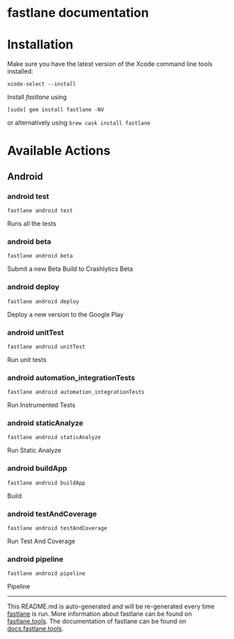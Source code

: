 fastlane documentation
================
# Installation

Make sure you have the latest version of the Xcode command line tools installed:

```
xcode-select --install
```

Install _fastlane_ using
```
[sudo] gem install fastlane -NV
```
or alternatively using `brew cask install fastlane`

# Available Actions
## Android
### android test
```
fastlane android test
```
Runs all the tests
### android beta
```
fastlane android beta
```
Submit a new Beta Build to Crashlytics Beta
### android deploy
```
fastlane android deploy
```
Deploy a new version to the Google Play
### android unitTest
```
fastlane android unitTest
```
Run unit tests
### android automation_integrationTests
```
fastlane android automation_integrationTests
```
Run Instrumented Tests
### android staticAnalyze
```
fastlane android staticAnalyze
```
Run Static Analyze
### android buildApp
```
fastlane android buildApp
```
Build
### android testAndCoverage
```
fastlane android testAndCoverage
```
Run Test And Coverage
### android pipeline
```
fastlane android pipeline
```
Pipeline

----

This README.md is auto-generated and will be re-generated every time [fastlane](https://fastlane.tools) is run.
More information about fastlane can be found on [fastlane.tools](https://fastlane.tools).
The documentation of fastlane can be found on [docs.fastlane.tools](https://docs.fastlane.tools).
